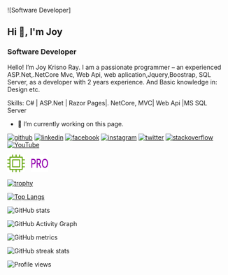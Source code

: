 ![Software Developer]
## Hi 👋, I'm Joy
### Software Developer


Hello! I’m Joy Krisno Ray. I am a passionate programmer – an experienced ASP.Net,.NetCore Mvc, Web Api, web aplication,Jquery,Boostrap, SQL Server, as a developer with 2 years experience. And Basic knowledge in: Design etc.

Skills:  C# | ASP.Net | Razor Pages|. NetCore, MVC| Web Api |MS SQL Server

- 🔭 I’m currently working on this page. 


[<img src='https://cdn.jsdelivr.net/npm/simple-icons@3.0.1/icons/github.svg' alt='github' height='40'>](https://github.com/joykrisno)  [<img src='https://cdn.jsdelivr.net/npm/simple-icons@3.0.1/icons/linkedin.svg' alt='linkedin' height='40'>](https://www.linkedin.com/in/https://www.linkedin.com/in/joy-krisno-ray//)  [<img src='https://cdn.jsdelivr.net/npm/simple-icons@3.0.1/icons/facebook.svg' alt='facebook' height='40'>](https://www.facebook.com/https://www.facebook.com/joykrisnoray)  [<img src='https://cdn.jsdelivr.net/npm/simple-icons@3.0.1/icons/instagram.svg' alt='instagram' height='40'>](https://www.instagram.com/joykrisnoray/)  [<img src='https://cdn.jsdelivr.net/npm/simple-icons@3.0.1/icons/twitter.svg' alt='twitter' height='40'>](https://twitter.com/https://twitter.com/joykrisnoray)  [<img src='https://cdn.jsdelivr.net/npm/simple-icons@3.0.1/icons/stackoverflow.svg' alt='stackoverflow' height='40'>](https://stackoverflow.com/users/https://stackoverflow.com/users/22094460/joy-krisno-ray)  [<img src='https://cdn.jsdelivr.net/npm/simple-icons@3.0.1/icons/youtube.svg' alt='YouTube' height='40'>](https://www.youtube.com/channel/https://www.youtube.com/@JOYSolution)  

<a href='https://docs.github.com/en/developers'><img src='https://raw.githubusercontent.com/acervenky/animated-github-badges/master/assets/devbadge.gif' width='40' height='40'></a> <a href='https://github.com/pricing'><img src='https://raw.githubusercontent.com/acervenky/animated-github-badges/master/assets/pro.gif' width='40' height='40'></a> 

[![trophy](https://github-profile-trophy.vercel.app/?username=joykrisno)](https://github.com/ryo-ma/github-profile-trophy)

[![Top Langs](https://github-readme-stats.vercel.app/api/top-langs/?username=joykrisno)](https://github.com/anuraghazra/github-readme-stats)

![GitHub stats](https://github-readme-stats.vercel.app/api?username=joykrisno&show_icons=true&count_private=true)  

![GitHub Activity Graph](https://activity-graph.herokuapp.com/graph?username=joykrisno)  

![GitHub metrics](https://metrics.lecoq.io/joykrisno)  

![GitHub streak stats](https://streak-stats.demolab.com/?user=joykrisno)  

![Profile views](https://gpvc.arturio.dev/joykrisno)  
